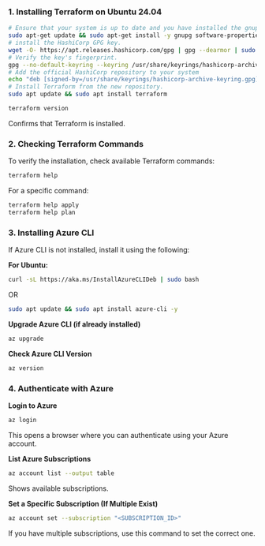 
### **1. Installing Terraform on Ubuntu 24.04**
```sh
# Ensure that your system is up to date and you have installed the gnupg, software-properties-common, and curl packages installed
sudo apt-get update && sudo apt-get install -y gnupg software-properties-common
# install the HashiCorp GPG key.
wget -O- https://apt.releases.hashicorp.com/gpg | gpg --dearmor | sudo tee /usr/share/keyrings/hashicorp-archive-keyring.gpg > /dev/null
# Verify the key's fingerprint.
gpg --no-default-keyring --keyring /usr/share/keyrings/hashicorp-archive-keyring.gpg --fingerprint
# Add the official HashiCorp repository to your system
echo "deb [signed-by=/usr/share/keyrings/hashicorp-archive-keyring.gpg] https://apt.releases.hashicorp.com $(lsb_release -cs) main" | sudo tee /etc/apt/sources.list.d/hashicorp.list
# Install Terraform from the new repository.
sudo apt update && sudo apt install terraform
```
```sh
terraform version
```
Confirms that Terraform is installed.


### **2. Checking Terraform Commands**
To verify the installation, check available Terraform commands:
```sh
terraform help
```
For a specific command:
```sh
terraform help apply
terraform help plan
```


### **3. Installing Azure CLI**
If Azure CLI is not installed, install it using the following:

**For Ubuntu:**
```sh
curl -sL https://aka.ms/InstallAzureCLIDeb | sudo bash
```
OR
```sh
sudo apt update && sudo apt install azure-cli -y
```

**Upgrade Azure CLI (if already installed)**
```sh
az upgrade
```

**Check Azure CLI Version**
```sh
az version
```


### **4. Authenticate with Azure**
**Login to Azure**
```sh
az login
```
This opens a browser where you can authenticate using your Azure account.

**List Azure Subscriptions**
```sh
az account list --output table
```
Shows available subscriptions.

**Set a Specific Subscription (If Multiple Exist)**
```sh
az account set --subscription "<SUBSCRIPTION_ID>"
```
If you have multiple subscriptions, use this command to set the correct one.


